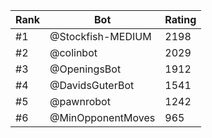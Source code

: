 Rank|Bot|Rating
---|---|---
#1|@Stockfish-MEDIUM|2198
#2|@colinbot|2029
#3|@OpeningsBot|1912
#4|@DavidsGuterBot|1541
#5|@pawnrobot|1242
#6|@MinOpponentMoves|965
